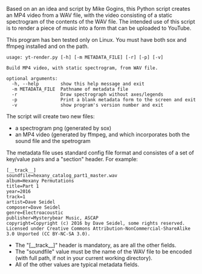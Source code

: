 Based on an an idea and script by Mike Gogins, this Python script creates an
MP4 video from a WAV file, with the video consisting of a static spectrogram
of the contents of the WAV file. The intended use of this script is to render
a piece of music into a form that can be uploaded to YouTube.

This program has ben tested only on Linux. You must have both sox and ffmpeg
installed and on the path.

    usage: yt-render.py [-h] [-m METADATA_FILE] [-r] [-p] [-v]

    Build MP4 video, with static spectrogram, from WAV file.

    optional arguments:
      -h, --help        show this help message and exit
      -m METADATA_FILE  Pathname of metadata file
      -r                Draw spectrograph without axes/legends
      -p                Print a blank metadata form to the screen and exit
      -v                show program's version number and exit

The script will create two new files:

* a spectrogram png (generated by sox)
* an MP4 video (generated by ffmpeg, and which incorporates both the sound file and the spetrogram

The metadata file uses standard config file format and consistes of a set of
key/value pairs and a "section" header. For example:

    [__track__]
    soundfile=hexany_catalog_part1_master.wav
    album=Hexany Permutations
    title=Part 1
    year=2016
    track=1
    artist=Dave Seidel
    composer=Dave Seidel
    genre=Electroacoustic
    publisher=Mysterybear Music, ASCAP
    copyright=Copyright (c) 2016 by Dave Seidel, some rights reserved. Licensed under Creative Commons Attribution-NonCommercial-ShareAlike 3.0 Unported (CC BY-NC-SA 3.0).



* The "\[\_\_track\_\_\]" header is mandatory, as are all the other fields.
* The "soundfile" value must be the name of the WAV file to be encoded (with full path, if not in your current working directory).
* All of the other values are typical metadata fields.

